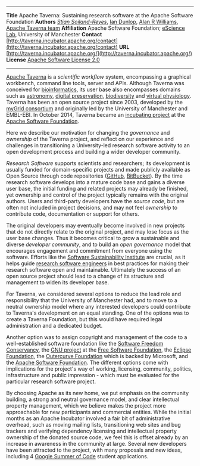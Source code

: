 --------------   -------------------------------------------
**Title**        Apache Taverna: Sustaining research software at the Apache Software Foundation
**Authors**       [_Stian Soiland-Reyes_](http://orcid.org/0000-0001-9842-9718), [Ian Dunlop](http://orcid.org/0000-0001-7066-3350), [Alan R Williams](http://orcid.org/0000-0003-3156-2105), [Apache Taverna team](http://taverna.incubator.apache.org/about/)
**Affiliation**  Apache Software Foundation; [eScience Lab](http://www.cs.manchester.ac.uk/our-research/activities/e-science/), University of Manchester
**Contact**      [http://taverna.incubator.apache.org/contact](http://taverna.incubator.apache.org/contact)
**URL**          [http://taverna.incubator.apache.org/](http://taverna.incubator.apache.org/)
**License**      [Apache Software License 2.0](https://www.apache.org/licenses/LICENSE-2.0)
--------------   -------------------------------------------

[Apache Taverna](http://taverna.incubator.apache.org/) is a
*scientific workflow* system, encompassing a graphical
workbench, command line tools, server and APIs. Although Taverna
was conceived for
[bioinformatics](http://taverna.incubator.apache.org/introduction/taverna-in-use/bioinformatics),
its user base also encompasses domains such as
[astronomy](http://amiga.iaa.es/p/290-astrotaverna.htm),
[digital preservation](http://www.scape-project.eu/),
[biodiversity](http://www.biovel.eu/) and
[virtual physiology](http://www.vph-share.eu/).
Taverna has been an open source project since 2003, developed by the
[myGrid consortium](http://www.mygrid.org.uk/) and
originally led by the University of Manchester
and EMBL-EBI. In October 2014, Taverna became
an [incubating project](http://incubator.apache.org/) at the
[Apache Software Foundation](http://www.apache.org/).

Here we describe our motivation for changing the *governance* and *ownership* of
the Taverna project, and reflect on our experience
and challenges in transitioning a University-led research software
activity to an open development process and
building a wider developer community.

*Research Software* supports scientists
and researchers; its development is usually funded for domain-specific projects
and made publicly available as Open Source through
code repositories ([GitHub](https://github.com/),
[BitBucket](https://bitbucket.org/)).
By the time research software develops into a mature code base
and gains a diverse user base, the initial funding and related projects may
already be finished, yet ownership and control of the project typically
remains with the original authors. Users and third-party developers have
the *source code*, but are often not included in project decisions,
and may not feel _ownership_ to contribute code, documentation or
support for others.

The original developers may eventually become involved in new projects that do not
directly relate to the original project, and may lose focus as the user base changes.
Thus it becomes critical to grow a sustainable and diverse
*developer community*, and to build an *open governance* model that encourages
engagement and commitment from everyone using the software. Efforts like the
[Software Sustainability Institute](http://software.ac.uk/) are
crucial, as it helps guide [research software engineers](http://www.rse.ac.uk/)
in best practices for making their research software open and maintainable.
Ultimately the success of an open source project should lead to a change of its
structure and management to widen its developer base.

For Taverna, we considered several options to reduce the lead role and
responsibility that the University of Manchester had, and
to move to a neutral ownership model where
any interested developers could contribute to Taverna's development
on an equal standing. One of the options was to create a Taverna Foundation,
but this would have required legal administration and a dedicated budget.

Another option was to assign copyright and management of the code to a
well-established software foundation
like the
[Software Freedom Conservancy](https://sfconservancy.org/),
the [GNU project](http://www.gnu.org/help/evaluation.html)
at the [Free Software Foundation](http://www.fsf.org/), the
[Eclipse Foundation](http://wiki.eclipse.org/Development_Resources/HOWTO/Starting_A_New_Project),
the [Outercurve Foundation](http://www.outercurve.org/) which is backed by Microsoft,
and the [Apache Software Foundation](http://apache.org/).
The different options come with implications for the
project's way of working, licensing, community, politics,
infrastructure and public impression - which must be evaluated
for the particular research software project.

By choosing Apache as its new home, we put emphasis on the community
building, a strong and neutral governance model, and clear
intellectual property management, which we believe makes the project
more approachable for new participants and commercial entities.
While the initial months as an Apache Incubator involved a fair bit of
administrative overhead, such as moving mailing lists, transitioning web sites
and bug trackers and verifying dependency licensing and intellectual property
ownership of the donated source code, we feel this is offset already by an
increase in awareness in the community at large. Several new developers have
been attracted to the project, with many proposals and new ideas, including 4
[Google Summer of Code](https://www.google-melange.com/gsoc/homepage/google/gsoc2015)
student applications.
